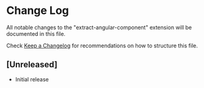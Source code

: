 # Change Log

All notable changes to the "extract-angular-component" extension will be documented in this file.

Check [Keep a Changelog](http://keepachangelog.com/) for recommendations on how to structure this file.

## [Unreleased]

- Initial release